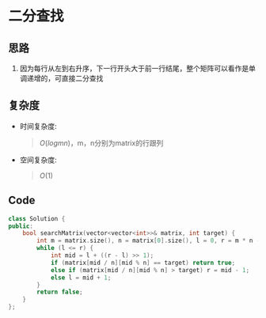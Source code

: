 # 二分查找
## 思路
1. 因为每行从左到右升序，下一行开头大于前一行结尾，整个矩阵可以看作是单调递增的，可直接二分查找
## 复杂度
- 时间复杂度:
  > $O(logmn)$，m，n分别为matrix的行跟列
- 空间复杂度:
  > $O(1)$

## Code
```C++ []
class Solution {
public:
    bool searchMatrix(vector<vector<int>>& matrix, int target) {
        int m = matrix.size(), n = matrix[0].size(), l = 0, r = m * n - 1;
        while (l <= r) {
            int mid = l + ((r - l) >> 1);
            if (matrix[mid / n][mid % n] == target) return true;
            else if (matrix[mid / n][mid % n] > target) r = mid - 1;
            else l = mid + 1;
        }
        return false;
    }
};
```